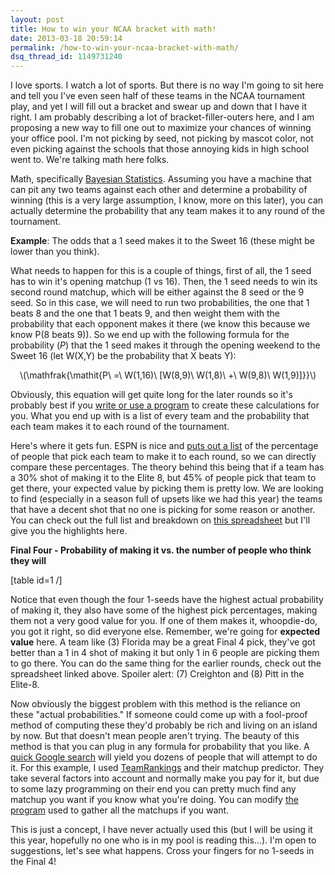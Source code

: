 ```yaml
---
layout: post
title: How to win your NCAA bracket with math!
date: 2013-03-18 20:59:14
permalink: /how-to-win-your-ncaa-bracket-with-math/
dsq_thread_id: 1149731240
---
```


I love sports. I watch a lot of sports. But there is no way I'm going to sit here and tell you I've even seen half of these teams in the NCAA tournament play, and yet I will fill out a bracket and swear up and down that I have it right. I am probably describing a lot of bracket-filler-outers here, and I am proposing a new way to fill one out to maximize your chances of winning your office pool. I'm not picking by seed, not picking by mascot color, not even picking against the schools that those annoying kids in high school went to. We're talking math here folks.

Math, specifically <a title="Bayesian Statistics Wikipedia" href="http://en.wikipedia.org/wiki/Bayesian_statistics" target="_blank">Bayesian Statistics</a>. Assuming you have a machine that can pit any two teams against each other and determine a probability of winning (this is a very large assumption, I know, more on this later), you can actually determine the probability that any team makes it to any round of the tournament.

**Example**: The odds that a 1 seed makes it to the Sweet 16 (these might be lower than you think).
  
What needs to happen for this is a couple of things, first of all, the 1 seed has to win it's opening matchup (1 vs 16). Then, the 1 seed needs to win its second round matchup, which will be either against the 8 seed or the 9 seed. So in this case, we will need to run two probabilities, the one that 1 beats 8 and the one that 1 beats 9, and then weight them with the probability that each opponent makes it there (we know this because we know P(8 beats 9)). So we end up with the following formula for the probability (_P_) that the 1 seed makes it through the opening weekend to the Sweet 16 (let W(X,Y) be the probability that X beats Y):

<center>
  <span class='MathJax_Preview'>\(\mathfrak{\mathit{P\ =\ W(1,16)\ [W(8,9)\ W(1,8)\ +\ W(9,8)\ W(1,9)]}}\)</span>
</center>


  
Obviously, this equation will get quite long for the later rounds so it's probably best if you <a title="NCAA Bayes Gist" href="https://gist.github.com/mattdodge/5197813" target="_blank">write or use a program</a> to create these calculations for you. What you end up with is a list of every team and the probability that each team makes it to each round of the tournament.

Here's where it gets fun. ESPN is nice and <a title="ESPN Tournament Pickem" href="http://games.espn.go.com/tournament-challenge-bracket/en/whopickedwhom" target="_blank">puts out a list</a> of the percentage of people that pick each team to make it to each round, so we can directly compare these percentages. The theory behind this being that if a team has a 30% shot of making it to the Elite 8, but 45% of people pick that team to get there, your expected value by picking them is pretty low. We are looking to find (especially in a season full of upsets like we had this year) the teams that have a decent shot that no one is picking for some reason or another. You can check out the full list and breakdown on <a title="2013 NCAA Probabilities" href="https://dl.dropbox.com/u/603003/2013%20NCAA%20Probabilities.xlsx" target="_blank">this spreadsheet</a> but I'll give you the highlights here.

**Final Four - Probability of making it vs. the number of people who think they will**
  
[table id=1 /]

Notice that even though the four 1-seeds have the highest actual probability of making it, they also have some of the highest pick percentages, making them not a very good value for you. If one of them makes it, whoopdie-do, you got it right, so did everyone else. Remember, we're going for **expected value** here. A team like (3) Florida may be a great Final 4 pick, they've got better than a 1 in 4 shot of making it but only 1 in 6 people are picking them to go there. You can do the same thing for the earlier rounds, check out the spreadsheet linked above. Spoiler alert: (7) Creighton and (8) Pitt in the Elite-8.

Now obviously the biggest problem with this method is the reliance on these "actual probabilities." If someone could come up with a fool-proof method of computing these they'd probably be rich and living on an island by now. But that doesn't mean people aren't trying. The beauty of this method is that you can plug in any formula for probability that you like. A <a href="https://www.google.com/search?q=sports+score+predictor" target="_blank">quick Google search</a> will yield you dozens of people that will attempt to do it. For this example, I used <a title="TeamRankings" href="http://www.teamrankings.com/" target="_blank">TeamRankings</a> and their matchup predictor. They take several factors into account and normally make you pay for it, but due to some lazy programming on their end you can pretty much find any matchup you want if you know what you're doing. You can modify <a title="TeamRankings Grabber" href="https://gist.github.com/mattdodge/5198428" target="_blank">the program</a> used to gather all the matchups if you want.

This is just a concept, I have never actually used this (but I will be using it this year, hopefully no one who is in my pool is reading this...). I'm open to suggestions, let's see what happens. Cross your fingers for no 1-seeds in the Final 4!
